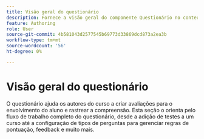 ```yaml
---
title: Visão geral do questionário
description: Fornece a visão geral do componente Questionário no conteúdo de Aprendizado e Treinamento
feature: Authoring
role: User
source-git-commit: 4b581043d2577545b69773d33869dcd873a2ea3b
workflow-type: tm+mt
source-wordcount: '56'
ht-degree: 0%

---
```


# Visão geral do questionário

O questionário ajuda os autores do curso a criar avaliações para o envolvimento do aluno e rastrear a compreensão. Esta seção o orienta pelo fluxo de trabalho completo do questionário, desde a adição de testes a um curso até a configuração de tipos de perguntas para gerenciar regras de pontuação, feedback e muito mais.





